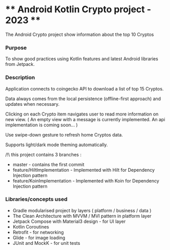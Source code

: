 # ** Android Kotlin Crypto project - 2023 **

The Android Crypto project show information about the top 10 Cryptos

### **Purpose**
To show good practices using Kotlin features and latest Android libraries from Jetpack.

### **Description**
Application connects to coingecko API to download a list of top 15 Cryptos.

Data always comes from the local persistence (offline-first approach) and updates when necessary.

Clicking on each Crypto item navigates user to read more information on new view. ( An empty view with a message is currently implemented. An api implementation is coming soon... )

Use swipe-down gesture to refresh home Cryptos data.

Supports light/dark mode theming automatically.

/!\ this project contains 3 branches :
* master - contains the first commit
* feature/HiltImplementation - Implemented with Hilt for Dependency Injection pattern
* feature/KoinImplementation - Implemented with Koin for Dependency Injection pattern

### **Libraries/concepts used**

* Gradle modularised project by layers ( platform / business / data )
* The Clean Architecture with MVVM / MVI pattern in platform layer
* Jetpack Compose with Material3 design - for UI layer
* Kotlin Coroutines
* Retrofit - for networking
* Glide - for image loading
* JUnit and MockK - for unit tests
